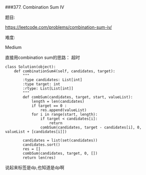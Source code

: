 ###377. Combination Sum IV

题目:

<https://leetcode.com/problems/combination-sum-iv/>


难度:

Medium


直接用combination sum的思路： 超时

```
class Solution(object):
    def combinationSum4(self, candidates, target):
        """
        :type candidates: List[int]
        :type target: int
        :rtype: List[List[int]]
        """
        def combSum(candidates, target, start, valueList):
            length = len(candidates)
            if target == 0 :
                res.append(valueList)
            for i in range(start, length):
                if target < candidates[i]:
                    return 
                combSum(candidates, target - candidates[i], 0, valueList + [candidates[i]])

        candidates = list(set(candidates))
        candidates.sort()
        res = []
        combSum(candidates, target, 0, [])
        return len(res)
```


说起来标签是dp,也知道是dp啊


